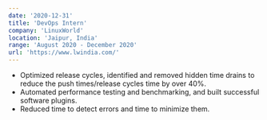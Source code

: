 ```yaml
---
date: '2020-12-31'
title: 'DevOps Intern'
company: 'LinuxWorld'
location: 'Jaipur, India'
range: 'August 2020 - December 2020'
url: 'https://www.lwindia.com/'
---
```


- Optimized release cycles, identified and removed hidden time drains to reduce the push times/release cycles
time by over 40%.
- Automated performance testing and benchmarking, and built successful software plugins.
- Reduced time to detect errors and time to minimize them.